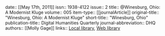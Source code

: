 date:: [[May 17th, 2011]]
issn:: 1938-4122
issue:: 2
title:: @Winesburg, Ohio: A Modernist Kluge
volume:: 005
item-type:: [[journalArticle]]
original-title:: "Winesburg, Ohio: A Modernist Kluge"
short-title:: "Winesburg, Ohio"
publication-title:: Digital Humanities Quarterly
journal-abbreviation:: DHQ
authors:: [[Molly Gage]]
links:: [Local library](zotero://select/groups/2386895/items/PEENJQ84), [Web library](https://www.zotero.org/groups/2386895/items/PEENJQ84)
